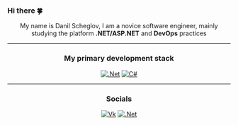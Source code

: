 ### Hi there 🍀

<div align="center">My name is Danil Scheglov, I am a novice software engineer, mainly studying the platform <strong>.NET/ASP.NET</strong> and <strong>DevOps</strong> practices</div>

---
<div align="center">
  
### My primary development stack

[![.Net](https://img.shields.io/badge/.NET-5C2D91?style=for-the-badge&logo=.net&logoColor=white)](#)
[![C#](https://img.shields.io/badge/c%23-%23239120?style=for-the-badge&logoColor=white)](#)

---

### Socials
  
[![Vk](https://img.shields.io/badge/Vkontakte-5C2D91?style=for-the-badge&logo=vk&logoColor=white)](#)
[![.Net](https://img.shields.io/badge/Telegram-5a61d7?style=for-the-badge&logo=telegram&logoColor=white)](#)
